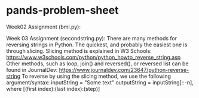 # pands-problem-sheet
Week02 Assignment (bmi.py):



Week 03 Assignment (secondstring.py):
There are many methods for reversing strings in Python. The quickest, and probably the easiest one is through slicing.
Slicing method is explained in W3 Schools: https://www.w3schools.com/python/python_howto_reverse_string.asp
Other methods, such as loop, join() and reversed(), or reversed list can be found in JournalDev: 
https://www.journaldev.com/23647/python-reverse-string
To reverse by using the slicing method, we use the following argument/syntax:
inputString = "Some text"
outputString = inputString[::-n], where [(first index):(last index):(step)]

